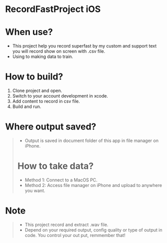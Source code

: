 # RecordFastProject iOS
# When use?
+ This project help you record superfast by my custom and support text you will record show on screen with .csv file.
+ Using to making data to train.

# How to build?
1. Clone project and open.
2. Switch to your account development in xcode. 
3. Add content to record in csv file.
4. Build and run.

# Where output saved?
> + Output is saved in document folder of this app in file manager on iPhone.
> # How to take data?
> + Method 1: Connect to a MacOS PC.
> + Method 2: Access file manager on iPhone and upload to anywhere you want.

# Note
> + This project record and extract .wav file.
> + Depend on your required output, config quality or type of output in code. You control your out put, remmember that!
